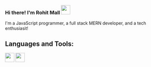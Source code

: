 ### Hi there! I'm Rohit Mall  <img src= "https://media.tenor.com/SNL9_xhZl9oAAAAi/waving-hand-joypixels.gif" width="30" height="30" />
I'm a JavaScript programmer, a full stack MERN developer, and a tech enthusiasit!
<!--
**rohitmll/rohitmll** is a ✨ _special_ ✨ repository because its `README.md` (this file) appears on your GitHub profile.

Here are some ideas to get you started:

- 🔭 I’m currently working on ...
- 🌱 I’m currently learning ...
- 👯 I’m looking to collaborate on ...
- 🤔 I’m looking for help with ...
- 💬 Ask me about ...
- 📫 How to reach me: ...
- 😄 Pronouns: ...
- ⚡ Fun fact: ...
-->
## Languages and Tools:
<img src="https://upload.wikimedia.org/wikipedia/commons/thumb/6/6a/JavaScript-logo.png/600px-JavaScript-logo.png" width='30' >
<img src="https://www.google.com/url?sa=i&url=https%3A%2F%2Fshethink.in%2Freact-js-developer%2F&psig=AOvVaw2Czpj5fvG5fxAaa05oLy0O&ust=1702121313704000&source=images&cd=vfe&opi=89978449&ved=0CBIQjRxqFwoTCIjw05Te_4IDFQAAAAAdAAAAABAD" width='30' >

